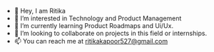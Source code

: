 - 👋 Hey, I am Ritika
- 👀 I’m interested in Technology and Product Management
- 🌱 I’m currently learning Product Roadmaps and Ui/Ux.
- 💞️ I’m looking to collaborate on projects in this field or internships.
- 📫 You can reach me at ritikakapoor527@gmail.com

<!---
rikakira/rikakira is a ✨ special ✨ repository because its `README.md` (this file) appears on your GitHub profile.
You can click the Preview link to take a look at your changes.
--->
